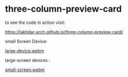 # three-column-preview-card
to see the code in action visit: 

https://lakhdar-arch.github.io/three-column-preview-card/


small Screen Device: 

[large-device.webm](https://github.com/user-attachments/assets/eda6c734-d601-4647-a394-9b3c9e71f175)

large-screen devices : 

[small-screen.webm](https://github.com/user-attachments/assets/0ab78d19-a0da-4d60-b9a8-1610ceea14a7)
